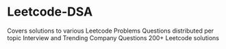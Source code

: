 # Leetcode-DSA
Covers solutions to various Leetcode Problems
Questions distributed per topic
Interview and Trending Company Questions
200+ Leetcode solutions
